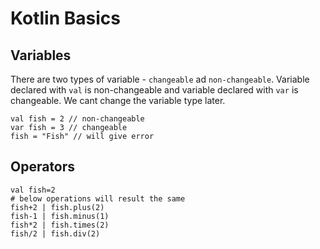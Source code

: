 # Kotlin Basics
## Variables
There are two types of variable - `changeable` ad `non-changeable`. Variable declared with `val` is non-changeable and variable declared with `var` is changeable. We cant change the variable type later.
```
val fish = 2 // non-changeable
var fish = 3 // changeable
fish = "Fish" // will give error
```

## Operators
```
val fish=2
# below operations will result the same
fish+2 | fish.plus(2)
fish-1 | fish.minus(1)
fish*2 | fish.times(2)
fish/2 | fish.div(2)
